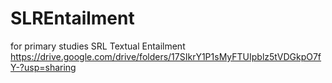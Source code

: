 # SLREntailment
for primary studies SRL Textual Entailment
https://drive.google.com/drive/folders/17SIkrY1P1sMyFTUIpblz5tVDGkpO7fY-?usp=sharing
